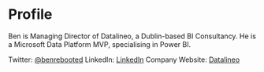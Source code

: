 # Profile
Ben is Managing Director of Datalineo, a Dublin-based BI Consultancy. He is a Microsoft Data Platform MVP, specialising in Power BI.

Twitter: [@benrebooted](https://www.twitter.com/benrebooted)
LinkedIn: [LinkedIn](https://www.linkedin.com/in/benonline/)
Company Website: [Datalineo](https://www.datalineo.com)
